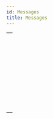 ```yaml
---
id: Messages
title: Messages
---
```

||
|---|
|[<!-- INCLUDE #_command_.ALERT.Syntax -->](../../commands-legacy/alert.md)<br/>|
|[<!-- INCLUDE #_command_.CONFIRM.Syntax -->](../../commands-legacy/confirm.md)<br/>|
|[<!-- INCLUDE #_command_.DISPLAY NOTIFICATION.Syntax -->](../../commands-legacy/display-notification.md)<br/>|
|[<!-- INCLUDE #_command_.GOTO XY.Syntax -->](../../commands-legacy/goto-xy.md)<br/>|
|[<!-- INCLUDE #_command_.MESSAGE.Syntax -->](../../commands-legacy/message.md)<br/>|
|[<!-- INCLUDE #_command_.MESSAGES OFF.Syntax -->](../../commands-legacy/messages-off.md)<br/>|
|[<!-- INCLUDE #_command_.MESSAGES ON.Syntax -->](../../commands-legacy/messages-on.md)<br/>|
|[<!-- INCLUDE #_command_.Request.Syntax -->](../../commands-legacy/request.md)<br/>|
